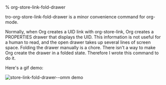 % org-store-link-fold-drawer

tro-org-store-link-fold-drawer is a minor convenience command for org-mode.

Normally, when Org creates a UID link with org-store-link, Org creates a PROPERTIES drawer that displays the UID. This information is not useful for a human to read, and the open drawer takes up several lines of screen space. Folding the drawer manually is a chore. There isn't a way to make Org create the drawer in a folded state. Therefore I wrote this command to do it.

Here's a gif demo:

![](Store-link-fold-drawer-Zinaries/store-link-fold-drawer--omm--output-2019-09-07-00.gif "store-link-fold-drawer--omm demo")
